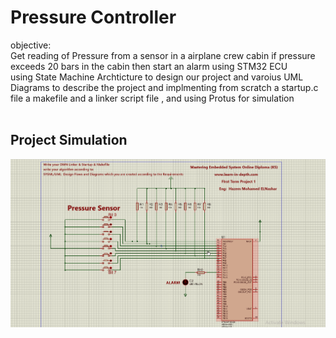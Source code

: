 # Pressure Controller 

objective: 
<br>
Get reading of Pressure from a sensor in a airplane crew cabin if pressure exceeds 20 bars in the cabin then start an alarm using STM32 ECU
<br>
using State Machine Archticture to design our project and varoius UML Diagrams to describe the project and implmenting from scratch a startup.c file a makefile and a linker script file , and using Protus for simulation 
<br>
<br>

## Project Simulation 

![anim](./Animation.gif)